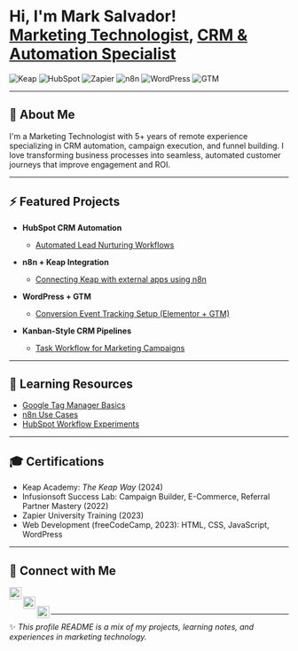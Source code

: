 <h1>Hi, I'm Mark Salvador! <br/>
<a href="https://github.com/YOUR_GITHUB">Marketing Technologist</a>, 
<a href="https://www.linkedin.com/in/YOUR_LINKEDIN">CRM & Automation Specialist</a>
</h1>

![Keap](https://img.shields.io/badge/CRM-Keap-green) 
![HubSpot](https://img.shields.io/badge/CRM-HubSpot-orange) 
![Zapier](https://img.shields.io/badge/Automation-Zapier-yellow) 
![n8n](https://img.shields.io/badge/Automation-n8n-blue) 
![WordPress](https://img.shields.io/badge/Web-WordPress-lightgrey) 
![GTM](https://img.shields.io/badge/Tracking-Google_Tag_Manager-blue)

---

<h2>👋 About Me</h2>
I'm a Marketing Technologist with 5+ years of remote experience specializing in CRM automation, campaign execution, and funnel building.  
I love transforming business processes into seamless, automated customer journeys that improve engagement and ROI.

---

<h2>⚡ Featured Projects</h2>

- <b>HubSpot CRM Automation</b>  
  - [Automated Lead Nurturing Workflows](https://github.com/YOUR_GITHUB/projects/hubspot-automation)  

- <b>n8n + Keap Integration</b>  
  - [Connecting Keap with external apps using n8n](https://github.com/YOUR_GITHUB/projects/keap-n8n-integration)  

- <b>WordPress + GTM</b>  
  - [Conversion Event Tracking Setup (Elementor + GTM)](https://github.com/YOUR_GITHUB/projects/wordpress-gtm)  

- <b>Kanban-Style CRM Pipelines</b>  
  - [Task Workflow for Marketing Campaigns](https://github.com/YOUR_GITHUB/projects/kanban-crm-pipeline)  

---

<h2>📖 Learning Resources</h2>

- [Google Tag Manager Basics](https://github.com/YOUR_GITHUB/learning-resources/gtm/intro.md)  
- [n8n Use Cases](https://github.com/YOUR_GITHUB/learning-resources/n8n/use-cases.md)  
- [HubSpot Workflow Experiments](https://github.com/YOUR_GITHUB/learning-resources/hubspot/crm-workflows.md)  

---

<h2>🎓 Certifications</h2>

- Keap Academy: *The Keap Way* (2024)  
- Infusionsoft Success Lab: Campaign Builder, E-Commerce, Referral Partner Mastery (2022)  
- Zapier University Training (2023)  
- Web Development (freeCodeCamp, 2023): HTML, CSS, JavaScript, WordPress  

---

<h2>🤝 Connect with Me</h2>

[<img align="left" alt="YouTube" width="22px" src="https://cdn.jsdelivr.net/npm/simple-icons@v3/icons/youtube.svg" />][youtube]  
[<img align="left" alt="LinkedIn" width="22px" src="www.linkedin.com/in/mark-allan-salvador-0832b1199/npm/simple-icons@v3/icons/linkedin.svg" />][linkedin]  
[<img align="left" alt="Twitter" width="22px" src="https://cdn.jsdelivr.net/npm/simple-icons@v3/icons/twitter.svg" />][twitter]  

[youtube]: https://www.youtube.com/YOUR_CHANNEL  
[linkedin]: https://www.linkedin.com/in/YOUR_LINKEDIN  
[twitter]: https://twitter.com/YOUR_HANDLE  

---

✨ *This profile README is a mix of my projects, learning notes, and experiences in marketing technology.*

